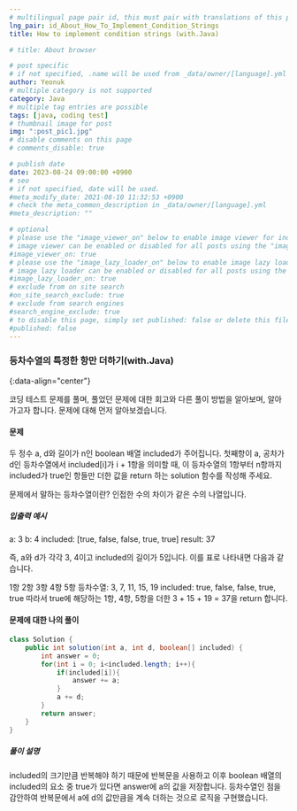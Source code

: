 ```yaml
---
# multilingual page pair id, this must pair with translations of this page. (This name must be unique)
lng_pair: id_About_How_To_Implement_Condition_Strings
title: How to implement condition strings (with.Java)

# title: About browser

# post specific
# if not specified, .name will be used from _data/owner/[language].yml
author: Yeonuk
# multiple category is not supported
category: Java
# multiple tag entries are possible
tags: [java, coding test]
# thumbnail image for post
img: ":post_pic1.jpg"
# disable comments on this page
# comments_disable: true

# publish date
date: 2023-08-24 09:00:00 +0900
# seo
# if not specified, date will be used.
#meta_modify_date: 2021-08-10 11:32:53 +0900
# check the meta_common_description in _data/owner/[language].yml
#meta_description: ""

# optional
# please use the "image_viewer_on" below to enable image viewer for individual pages or posts (_posts/ or [language]/_posts folders).
# image viewer can be enabled or disabled for all posts using the "image_viewer_posts: true" setting in _data/conf/main.yml.
#image_viewer_on: true
# please use the "image_lazy_loader_on" below to enable image lazy loader for individual pages or posts (_posts/ or [language]/_posts folders).
# image lazy loader can be enabled or disabled for all posts using the "image_lazy_loader_posts: true" setting in _data/conf/main.yml.
#image_lazy_loader_on: true
# exclude from on site search
#on_site_search_exclude: true
# exclude from search engines
#search_engine_exclude: true
# to disable this page, simply set published: false or delete this file
#published: false
---
```


<!-- outline-start -->

### 등차수열의 특정한 항만 더하기(with.Java)

{:data-align="center"}

<!-- outline-end -->

코딩 테스트 문제를 풀며, 풀었던 문제에 대한 회고와 다른 풀이 방법을 알아보며, 알아가고자 합니다.
문제에 대해 먼저 알아보겠습니다.

#### 문제

두 정수 a, d와 길이가 n인 boolean 배열 included가 주어집니다. 첫째항이 a, 공차가 d인 등차수열에서 included[i]가 i + 1항을 의미할 때, 이 등차수열의 1항부터 n항까지 included가 true인 항들만 더한 값을 return 하는 solution 함수를 작성해 주세요.

문제에서 말하는 등차수열이란?
인접한 수의 차이가 같은 수의 나열입니다.

##### 입출력 예시

a: 3
b: 4
included: [true, false, false, true, true]
result: 37

즉, a와 d가 각각 3, 4이고 included의 길이가 5입니다. 이를 표로 나타내면 다음과 같습니다.

1항 2항 3항 4항 5항
등차수열: 3, 7, 11, 15, 19
included: true, false, false, true, true
따라서 true에 해당하는 1항, 4항, 5항을 더한 3 + 15 + 19 = 37을 return 합니다.

#### 문제에 대한 나의 풀이

```java
class Solution {
    public int solution(int a, int d, boolean[] included) {
        int answer = 0;
        for(int i = 0; i<included.length; i++){
            if(included[i]){
                answer += a;
            }
            a += d;
        }
        return answer;
    }
}
```

##### 풀이 설명

included의 크기만큼 반복해야 하기 때문에 반복문을 사용하고 이후 boolean 배열의 included의 요소 중 true가 있다면 answer에 a의 값을 저장합니다. 등차수열인 점을 감안하여 반복문에서 a에 d의 값만큼을 계속 더하는 것으로 로직을 구현했습니다.
